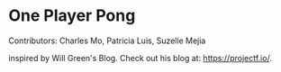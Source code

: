 # One Player Pong

Contributors: Charles Mo, Patricia Luis, Suzelle Mejia

inspired by Will Green's Blog. Check out his blog at: https://projectf.io/.
